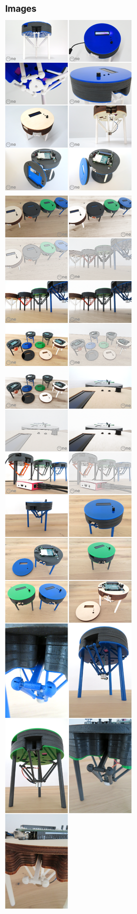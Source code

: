 # Images

[<img src="https://raw.githubusercontent.com/deltarobotone/image_database/master/delta_robot_one/delta_robot_one%20(2).PNG" width="200">](https://raw.githubusercontent.com/deltarobotone/image_database/master/delta_robot_one/delta_robot_one%20(2).PNG)
[<img src="https://raw.githubusercontent.com/deltarobotone/image_database/master/delta_robot_one/delta_robot_one%20(3).PNG" width="200">](https://raw.githubusercontent.com/deltarobotone/image_database/master/delta_robot_one/delta_robot_one%20(3).PNG)
[<img src="https://raw.githubusercontent.com/deltarobotone/image_database/master/delta_robot_one/delta_robot_one%20(4).PNG" width="200">](https://raw.githubusercontent.com/deltarobotone/image_database/master/delta_robot_one/delta_robot_one%20(4).PNG)
[<img src="https://raw.githubusercontent.com/deltarobotone/image_database/master/delta_robot_one/delta_robot_one%20(5).PNG" width="200">](https://raw.githubusercontent.com/deltarobotone/image_database/master/delta_robot_one/delta_robot_one%20(5).PNG)
[<img src="https://raw.githubusercontent.com/deltarobotone/image_database/master/delta_robot_one/delta_robot_one%20(6).PNG" width="200">](https://raw.githubusercontent.com/deltarobotone/image_database/master/delta_robot_one/delta_robot_one%20(6).PNG)
[<img src="https://raw.githubusercontent.com/deltarobotone/image_database/master/delta_robot_one/delta_robot_one%20(7).PNG" width="200">](https://raw.githubusercontent.com/deltarobotone/image_database/master/delta_robot_one/delta_robot_one%20(7).PNG)
[<img src="https://github.com/deltarobotone/image_database/blob/master/delta_robot_one/delta_robot_one%20%20(8).PNG" width="200">](https://raw.githubusercontent.com/deltarobotone/image_database/master/delta_robot_one/delta_robot_one%20%20(8).PNG)
[<img src="https://github.com/deltarobotone/image_database/blob/master/delta_robot_one/delta_robot_one%20%20(9).PNG" width="200">](https://raw.githubusercontent.com/deltarobotone/image_database/master/delta_robot_one/delta_robot_one%20%20(9).PNG)

[<img src="https://raw.githubusercontent.com/deltarobotone/image_database/master/delta_robot_one/delta_robot_one%20(8).PNG" width="200">](https://raw.githubusercontent.com/deltarobotone/image_database/master/delta_robot_one/delta_robot_one%20(8).PNG)
[<img src="https://raw.githubusercontent.com/deltarobotone/image_database/master/delta_robot_one/delta_robot_one%20(9).PNG" width="200">](https://raw.githubusercontent.com/deltarobotone/image_database/master/delta_robot_one/delta_robot_one%20(9).PNG)
[<img src="https://raw.githubusercontent.com/deltarobotone/image_database/master/delta_robot_one/delta_robot_one%20(10).PNG" width="200">](https://raw.githubusercontent.com/deltarobotone/image_database/master/delta_robot_one/delta_robot_one%20(10).PNG)
[<img src="https://raw.githubusercontent.com/deltarobotone/image_database/master/delta_robot_one/delta_robot_one%20(11).PNG" width="200">](https://raw.githubusercontent.com/deltarobotone/image_database/master/delta_robot_one/delta_robot_one%20(11).PNG)
[<img src="https://raw.githubusercontent.com/deltarobotone/image_database/master/delta_robot_one/delta_robot_one%20(12).PNG" width="200">](https://raw.githubusercontent.com/deltarobotone/image_database/master/delta_robot_one/delta_robot_one%20(12).PNG)
[<img src="https://raw.githubusercontent.com/deltarobotone/image_database/master/delta_robot_one/delta_robot_one%20(13).PNG" width="200">](https://raw.githubusercontent.com/deltarobotone/image_database/master/delta_robot_one/delta_robot_one%20(13).PNG)
[<img src="https://raw.githubusercontent.com/deltarobotone/image_database/master/delta_robot_one/delta_robot_one%20(14).PNG" width="200">](https://raw.githubusercontent.com/deltarobotone/image_database/master/delta_robot_one/delta_robot_one%20(14).PNG)
[<img src="https://raw.githubusercontent.com/deltarobotone/image_database/master/delta_robot_one/delta_robot_one%20(15).PNG" width="200">](https://raw.githubusercontent.com/deltarobotone/image_database/master/delta_robot_one/delta_robot_one%20(15).PNG)
[<img src="https://raw.githubusercontent.com/deltarobotone/image_database/master/delta_robot_one/delta_robot_one%20(16).PNG" width="200">](https://raw.githubusercontent.com/deltarobotone/image_database/master/delta_robot_one/delta_robot_one%20(16).PNG)
[<img src="https://raw.githubusercontent.com/deltarobotone/image_database/master/delta_robot_one/delta_robot_one%20(17).PNG" width="200">](https://raw.githubusercontent.com/deltarobotone/image_database/master/delta_robot_one/delta_robot_one%20(17).PNG)
[<img src="https://raw.githubusercontent.com/deltarobotone/image_database/master/delta_robot_one/delta_robot_one%20(18).PNG" width="200">](https://raw.githubusercontent.com/deltarobotone/image_database/master/delta_robot_one/delta_robot_one%20(18).PNG)
[<img src="https://raw.githubusercontent.com/deltarobotone/image_database/master/delta_robot_one/delta_robot_one%20(19).PNG" width="200">](https://raw.githubusercontent.com/deltarobotone/image_database/master/delta_robot_one/delta_robot_one%20(19).PNG)
[<img src="https://raw.githubusercontent.com/deltarobotone/image_database/master/delta_robot_one/delta_robot_one%20(20).PNG" width="200">](https://raw.githubusercontent.com/deltarobotone/image_database/master/delta_robot_one/delta_robot_one%20(20).PNG)
[<img src="https://raw.githubusercontent.com/deltarobotone/image_database/master/delta_robot_one/delta_robot_one%20(21).PNG" width="200">](https://raw.githubusercontent.com/deltarobotone/image_database/master/delta_robot_one/delta_robot_one%20(21).PNG)
[<img src="https://raw.githubusercontent.com/deltarobotone/image_database/master/delta_robot_one/delta_robot_one%20(22).PNG" width="200">](https://raw.githubusercontent.com/deltarobotone/image_database/master/delta_robot_one/delta_robot_one%20(22).PNG)
[<img src="https://raw.githubusercontent.com/deltarobotone/image_database/master/delta_robot_one/delta_robot_one%20(23).PNG" width="200">](https://raw.githubusercontent.com/deltarobotone/image_database/master/delta_robot_one/delta_robot_one%20(23).PNG)
[<img src="https://raw.githubusercontent.com/deltarobotone/image_database/master/delta_robot_one/delta_robot_one%20(26).PNG" width="200">](https://raw.githubusercontent.com/deltarobotone/image_database/master/delta_robot_one/delta_robot_one%20(26).PNG)
[<img src="https://raw.githubusercontent.com/deltarobotone/image_database/master/delta_robot_one/delta_robot_one%20(27).PNG" width="200">](https://raw.githubusercontent.com/deltarobotone/image_database/master/delta_robot_one/delta_robot_one%20(27).PNG)
[<img src="https://raw.githubusercontent.com/deltarobotone/image_database/master/delta_robot_one/delta_robot_one%20(30).PNG" width="200">](https://raw.githubusercontent.com/deltarobotone/image_database/master/delta_robot_one/delta_robot_one%20(30).PNG)
[<img src="https://raw.githubusercontent.com/deltarobotone/image_database/master/delta_robot_one/delta_robot_one%20(31).PNG" width="200">](https://raw.githubusercontent.com/deltarobotone/image_database/master/delta_robot_one/delta_robot_one%20(31).PNG)
[<img src="https://raw.githubusercontent.com/deltarobotone/image_database/master/delta_robot_one/delta_robot_one%20(24).PNG" width="200">](https://raw.githubusercontent.com/deltarobotone/image_database/master/delta_robot_one/delta_robot_one%20(24).PNG)
[<img src="https://raw.githubusercontent.com/deltarobotone/image_database/master/delta_robot_one/delta_robot_one%20(25).PNG" width="200">](https://raw.githubusercontent.com/deltarobotone/image_database/master/delta_robot_one/delta_robot_one%20(25).PNG)
[<img src="https://raw.githubusercontent.com/deltarobotone/image_database/master/delta_robot_one/delta_robot_one%20(28).PNG" width="200">](https://raw.githubusercontent.com/deltarobotone/image_database/master/delta_robot_one/delta_robot_one%20(28).PNG)
[<img src="https://raw.githubusercontent.com/deltarobotone/image_database/master/delta_robot_one/delta_robot_one%20(29).PNG" width="200">](https://raw.githubusercontent.com/deltarobotone/image_database/master/delta_robot_one/delta_robot_one%20(29).PNG)
[<img src="https://raw.githubusercontent.com/deltarobotone/image_database/master/delta_robot_one/delta_robot_one%20(32).PNG" width="200">](https://raw.githubusercontent.com/deltarobotone/image_database/master/delta_robot_one/delta_robot_one%20(32).PNG)
